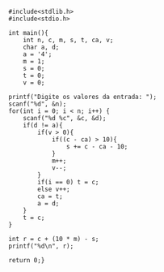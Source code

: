     #include<stdlib.h>
    #include<stdio.h>

    int main(){
        int n, c, m, s, t, ca, v;
        char a, d;
        a = '4';
        m = 1;
        s = 0;
        t = 0;
        v = 0;

    printf("Digite os valores da entrada: ");
    scanf("%d", &n);
    for(int i = 0; i < n; i++) {
        scanf("%d %c", &c, &d);
        if(d != a){
            if(v > 0){
                if((c - ca) > 10){
                    s += c - ca - 10;
                }
                m++;
                v--;    
            }
            if(i == 0) t = c;
            else v++;
            ca = t;
            a = d;
        }
        t = c;
    }

    int r = c + (10 * m) - s;
    printf("%d\n", r); 

    return 0;}
